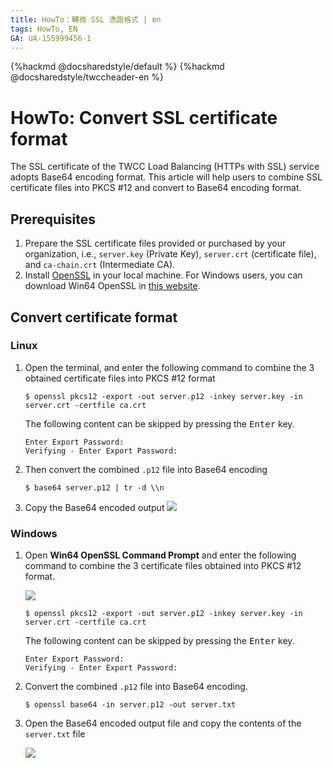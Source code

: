 ```yaml
---
title: HowTo：轉換 SSL 憑證格式 | en
tags: HowTo, EN
GA: UA-155999456-1
---
```


{%hackmd @docsharedstyle/default %}
{%hackmd @docsharedstyle/twccheader-en %}

# HowTo: Convert SSL certificate format

The SSL certificate of the TWCC Load Balancing (HTTPs with SSL) service adopts Base64 encoding format. This article will help users to combine SSL certificate files into PKCS #12 and convert to Base64 encoding format.

## Prerequisites

1. Prepare the SSL certificate files provided or purchased by your organization, i.e., `server.key` (Private Key), `server.crt` (certificate file), and `ca-chain.crt` (Intermediate CA).
2. Install [OpenSSL](https://www.openssl.org/) in your local machine. For Windows users, you can download Win64 OpenSSL in [this website](https://slproweb.com/products/Win32OpenSSL.html).

## Convert certificate format

### Linux

1. Open the terminal, and enter the following command to combine the 3 obtained certificate files into PKCS #12 format
    ```
    $ openssl pkcs12 -export -out server.p12 -inkey server.key -in server.crt -certfile ca.crt
    ```
    The following content can be skipped by pressing the <kbd>Enter</kbd> key.

    ```
    Enter Export Password:
    Verifying - Enter Export Password:
    ```
    
2. Then convert the combined `.p12` file into Base64 encoding
    ```
    $ base64 server.p12 | tr -d \\n 
    ```
3. Copy the Base64 encoded output
![](https://cos.twcc.ai/SYS-MANUAL/uploads/upload_d2645cf8c4d128ffb9a4b5938adf56ef.png)


### Windows
1. Open **Win64 OpenSSL Command Prompt** and enter the following command to combine the 3 certificate files obtained into PKCS #12 format.

    ![](https://cos.twcc.ai/SYS-MANUAL/uploads/upload_8b10eb699cd14e6c0a54080d74b428d4.png)

    ```
    $ openssl pkcs12 -export -out server.p12 -inkey server.key -in server.crt -certfile ca.crt
    ```
    The following content can be skipped by pressing the <kbd>Enter</kbd> key.

    ```
    Enter Export Password:
    Verifying - Enter Export Password:
    ```

    
2. Convert the combined `.p12` file into Base64 encoding.
    ```
    $ openssl base64 -in server.p12 -out server.txt
    ```
  
3. Open the Base64 encoded output file and copy the contents of the `server.txt` file
    
    ![](https://cos.twcc.ai/SYS-MANUAL/uploads/upload_63a0eeb1b5ca73dcda4a085afd55581d.png)
